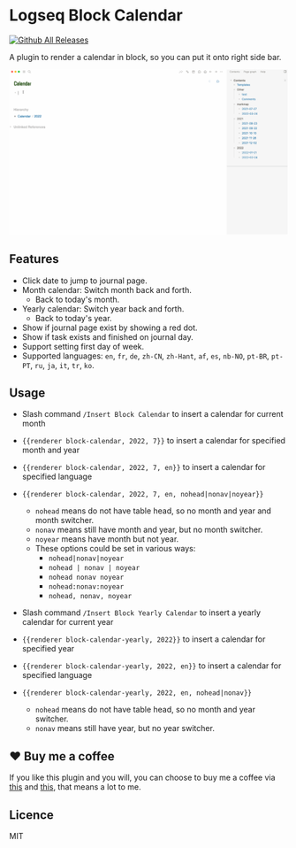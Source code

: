 # Logseq Block Calendar

[![Github All Releases](https://img.shields.io/github/downloads/vipzhicheng/logseq-plugin-block-calendar/total.svg)](https://github.com/vipzhicheng/logseq-plugin-block-calendar/releases)

A plugin to render a calendar in block, so you can put it onto right side bar.

![screencast](./screencast.gif)

## Features

* Click date to jump to journal page.
* Month calendar: Switch month back and forth.
  * Back to today's month.
* Yearly calendar: Switch year back and forth.
  * Back to today's year.
* Show if journal page exist by showing a red dot.
* Show if task exists and finished on journal day.
* Support setting first day of week.
* Supported languages: `en`, `fr`, `de`, `zh-CN`, `zh-Hant`, `af`, `es`, `nb-NO`, `pt-BR`, `pt-PT`, `ru`, `ja`, `it`, `tr`, `ko`.

## Usage

- Slash command `/Insert Block Calendar` to insert a calendar for current month
- `{{renderer block-calendar, 2022, 7}}` to insert a calendar for specified month and year
- `{{renderer block-calendar, 2022, 7, en}}` to insert a calendar for specified language
- `{{renderer block-calendar, 2022, 7, en, nohead|nonav|noyear}}`
  - `nohead` means do not have table head, so no month and year and month switcher.
  - `nonav` means still have month and year, but no month switcher.
  - `noyear` means have month but not year.
  - These options could be set in various ways:
    - `nohead|nonav|noyear`
    - `nohead | nonav | noyear`
    - `nohead nonav noyear`
    - `nohead:nonav:noyear`
    - `nohead, nonav, noyear`

- Slash command `/Insert Block Yearly Calendar` to insert a yearly calendar for current year
- `{{renderer block-calendar-yearly, 2022}}` to insert a calendar for specified year
- `{{renderer block-calendar-yearly, 2022, en}}` to insert a calendar for specified language
- `{{renderer block-calendar-yearly, 2022, en, nohead|nonav}}`
  - `nohead` means do not have table head, so no month and year switcher.
  - `nonav` means still have year, but no year switcher.

## ❤️ Buy me a coffee

If you like this plugin and you will, you can choose to buy me a coffee via [this](https://www.buymeacoffee.com/vipzhicheng) and [this](https://afdian.net/@vipzhicheng), that means a lot to me.

## Licence
MIT
